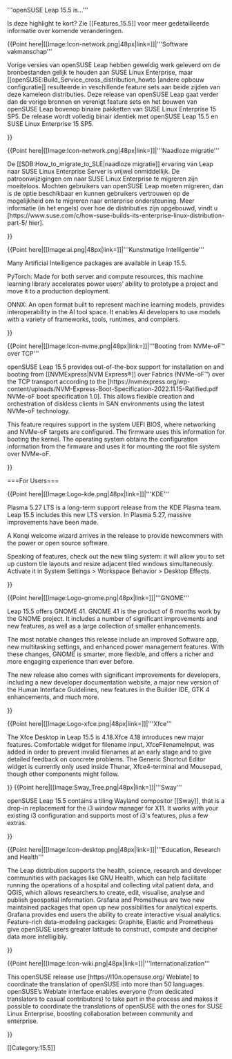 <!--- this is the SHORT list of highlight features only --->
'''openSUSE Leap 15.5 is...'''

Is deze highlight te kort? Zie [[Features_15.5]] voor meer gedetailleerde informatie over komende veranderingen.

{{Point here|[[Image:Icon-network.png|48px|link=]]|'''Software vakmanschap'''
<p>Vorige versies van openSUSE Leap hebben geweldig werk geleverd om de bronbestanden gelijk te houden aan SUSE Linux Enterprise, maar [[openSUSE:Build_Service_cross_distribution_howto |andere opbouw configuratie]] resulteerde in veschillende feature sets aan beide zijden van deze kameleon distributies. Deze release van openSUSE Leap gaat verder dan de vorige bronnen en verenigt feature sets en het bouwen van openSUSE Leap bovenop binaire pakketten van SUSE Linux Enterprise 15 SP5. De release wordt volledig binair identiek met openSUSE Leap 15.5 en SUSE Linux Enterprise 15 SP5.</p>
}}

{{Point here|[[Image:Icon-network.png|48px|link=]]|'''Naadloze migratie'''
<p>De [[SDB:How_to_migrate_to_SLE|naadloze migratie]] ervaring van Leap naar SUSE Linux Enterprise Server is vrijwel onmiddellijk. De patroonwijzigingen om naar SUSE Linux Enterprise te migreren zijn moeiteloos. Mochten gebruikers van openSUSE Leap moeten migreren, dan is de optie beschikbaar en kunnen gebruikers vertrouwen op de mogelijkheid om te migreren naar enterprise ondersteuning. Meer informatie (in het engels) over hoe de distributies zijn opgebouwd, vindt u [https://www.suse.com/c/how-suse-builds-its-enterprise-linux-distribution-part-5/ hier].</p>
}}

{{Point here|[[Image:ai.png|48px|link=]]|'''Kunstmatige Intelligentie'''<br />
<p>Many Artificial Intelligence packages are available in Leap 15.5.</p>

<p>PyTorch: Made for both server and compute resources, this machine learning library accelerates power users’ ability to prototype a project and move it to a production deployment.</p>

<p>ONNX: An open format built to represent machine learning models, provides interoperability in the AI tool space. It enables AI developers to use models with a variety of frameworks, tools, runtimes, and compilers.</p>
}}

{{Point here|[[Image:Icon-nvme.png|48px|link=]]|'''Booting from NVMe-oF™ over TCP'''<br />
<p>openSUSE Leap 15.5 provides out-of-the-box support for installation on and booting from [[NVMExpress|NVM Express®]] over Fabrics (NVMe-oF™) over the TCP transport according to the [https://nvmexpress.org/wp-content/uploads/NVM-Express-Boot-Specification-2022.11.15-Ratified.pdf NVMe-oF boot specification 1.0]. This allows flexible creation and orchestration of diskless clients in SAN environments using the latest NVMe-oF technology.

This feature requires support in the system UEFI BIOS, where networking and NVMe-oF targets are configured. The firmware uses this information for booting the kernel. The operating system obtains the configuration information from the firmware and uses it for mounting the root file system over NVMe-oF.</p>
}}


===For Users===

{{Point here|[[Image:Logo-kde.png|48px|link=]]|'''KDE'''<br />
<p>
Plasma 5.27 LTS is a long-term support release from the KDE Plasma team. Leap 15.5 includes this new LTS version. In Plasma 5.27, massive improvements have been made.

A Konqi welcome wizard arrives in the release to provide newcommers with the power or open source software.

Speaking of features, check out the new tiling system: it will allow you to set up custom tile layouts and resize adjacent tiled windows simultaneously. Activate it in System Settings > Workspace Behavior > Desktop Effects.  
</p>
}}

{{Point here|[[Image:Logo-gnome.png|48px|link=]]|'''GNOME'''<br />
<p>
Leap 15.5 offers GNOME 41. GNOME 41 is the product of 6 months work by the GNOME project. It includes a number of significant improvements and new features, as well as a large collection of smaller enhancements.

The most notable changes this release include an improved Software app, new multitasking settings, and enhanced power management features. With these changes, GNOME is smarter, more flexible, and offers a richer and more engaging experience than ever before.

The new release also comes with significant improvements for developers, including a new developer documentation website, a major new version of the Human Interface Guidelines, new features in the Builder IDE, GTK 4 enhancements, and much more.  
</p>
}}

{{Point here|[[Image:Logo-xfce.png|48px|link=]]|'''Xfce'''<br />
<p>
The Xfce Desktop in Leap 15.5 is 4.18.Xfce 4.18 introduces new major features. Comfortable widget for filename input, XfceFilenameInput, was added in order to prevent invalid filenames at an early stage and to give detailed feedback on concrete problems. The Generic Shortcut Editor widget is currently only used inside Thunar, Xfce4-terminal and Mousepad, though other components might follow.
</p>
}}
{{Point here|[[Image:Sway_Tree.png|48px|link=]]|'''Sway'''<br />
<p>
openSUSE Leap 15.5 contains a tiling Wayland compositor [[Sway]], that is a drop-in replacement for the i3 window manager for X11. It works with your existing i3 configuration and supports most of i3's features, plus a few extras. 
</p>
}}


{{Point here|[[Image:Icon-desktop.png|48px|link=]]|'''Education, Research and Health'''<br />
<p>The Leap distribution supports the health, science, research and developer communities with packages like GNU Health, which can help facilitate running the operations of a hospital and collecting vital patient data, and QGIS, which allows researchers to create, edit, visualise, analyse and publish geospatial information. Grafana and Prometheus are two new maintained packages that open up new possibilities for analytical experts. Grafana provides end users the ability to create interactive visual analytics. Feature-rich data-modeling packages: Graphite, Elastic and Prometheus give openSUSE users greater latitude to construct, compute and decipher data more intelligibly.</p>
}}

{{Point here|[[Image:Icon-wiki.png|48px|link=]]|'''Internationalization'''<br />
<p>This openSUSE release use [https://l10n.opensuse.org/ Weblate] to coordinate the translation of openSUSE into more than 50 languages. openSUSE’s Weblate interface enables everyone (from dedicated translators to casual contributors) to take part in the process and makes it possible to coordinate the translations of openSUSE with the ones for SUSE Linux Enterprise, boosting collaboration between community and enterprise.</p>
}}

[[Category:15.5]]

